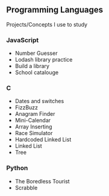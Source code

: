 ## Programming Languages

Projects/Concepts I use to study

### JavaScript

- Number Guesser
- Lodash library practice
- Build a library
- School catalouge

### C

- Dates and switches
- FizzBuzz
- Anagram Finder
- Mini-Calendar
- Array Inserting
- Race Simulator
- Hardcoded Linked List
- Linked List
- Tree

### Python

- The Boredless Tourist
- Scrabble

